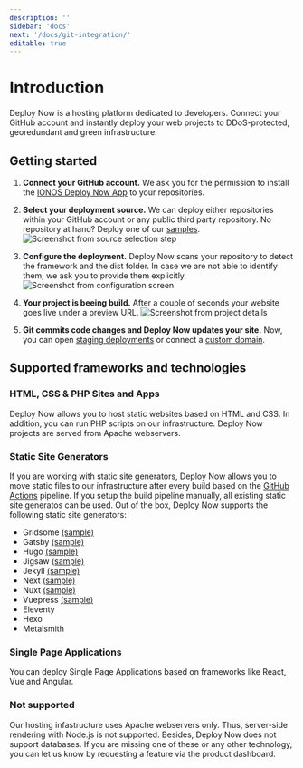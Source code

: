 ```yaml
---
description: ''
sidebar: 'docs'
next: '/docs/git-integration/'
editable: true
---
```


# Introduction

Deploy Now is a hosting platform dedicated to developers. Connect your GitHub account and instantly deploy your web projects to DDoS-protected, georedundant and green infrastructure.

## Getting started
  
1. **Connect your GitHub account.** We ask you for the permission to install the [IONOS Deploy Now App](https://github.com/apps/ionos-deploy-now) to your repositories.  
    
1. **Select your deployment source.** We can deploy either repositories within your GitHub account or any public third party repository. No repository at hand? Deploy one of our [samples](/docs/framework-samples/).
![Screenshot from source selection step](/source-selection.jpg)  
  
1. **Configure the deployment.** Deploy Now scans your repository to detect the framework and the dist folder. In case we are not able to identify them, we ask you to provide them explicitly.
![Screenshot from configuration screen](/confirm-configuration.jpg)

1. **Your project is beeing build.** After a couple of seconds your website goes live under a preview URL. 
![Screenshot from project details](/project-details.jpg)

1. **Git commits code changes and Deploy Now updates your site.** Now, you can open [staging deployments](/docs/staging-deployments/) or connect a [custom domain](/docs/domain-tls/).

## Supported frameworks and technologies

### HTML, CSS & PHP Sites and Apps
Deploy Now allows you to host static websites based on HTML and CSS. In addition, you can run PHP scripts on our infrastructure. Deploy Now projects are served from Apache webservers. 

### Static Site Generators
If you are working with static site generators, Deploy Now allows you to move static files to our infrastructure after every build based on the [GitHub Actions](https://github.com/features/actions) pipeline. If you setup the build pipeline manually, all existing static site generatos can be used. Out of the box, Deploy Now supports the following static site generators:  

- Gridsome [(sample)](/docs/framework-samples/#gridsome-sample)
- Gatsby [(sample)](/docs/framework-samples/#gatsby-sample)
- Hugo [(sample)](/docs/framework-samples/#hugo-sample)
- Jigsaw [(sample)](/docs/framework-samples/#jigsaw-sample)
- Jekyll [(sample)](/docs/framework-samples/#jekyll-sample)
- Next [(sample)](/docs/framework-samples/#next-sample)
- Nuxt [(sample)](/docs/framework-samples/#nuxt-sample)
- Vuepress [(sample)](/docs/framework-samples/#vuepress-sample)
- Eleventy
- Hexo
- Metalsmith

### Single Page Applications
You can deploy Single Page Applications based on frameworks like React, Vue and Angular.

### Not supported
Our hosting infastructure uses Apache webservers only. Thus, server-side rendering with Node.js is not supported. Besides, Deploy Now does not support databases. If you are missing one of these or any other technology, you can let us know by requesting a feature via the product dashboard.
